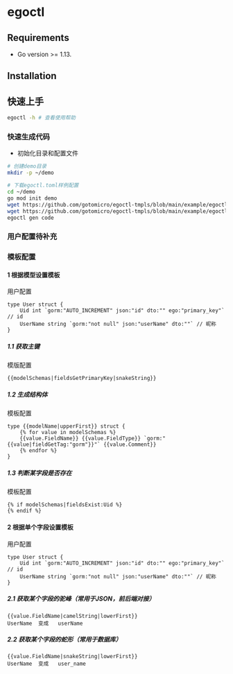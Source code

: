 # egoctl
## Requirements

- Go version >= 1.13.

## Installation


## 快速上手

```bash
egoctl -h # 查看使用帮助
```

### 快速生成代码

- 初始化目录和配置文件
```bash
# 创建demo目录
mkdir -p ~/demo

# 下载egoctl.toml样例配置
cd ~/demo
go mod init demo
wget https://github.com/gotomicro/egoctl-tmpls/blob/main/example/egoctl.toml
wget https://github.com/gotomicro/egoctl-tmpls/blob/main/example/egoctl.go
egoctl gen code 
```
### 用户配置待补充


### 模板配置
#### 1 根据模型设置模板
用户配置
```
type User struct {
	Uid int `gorm:"AUTO_INCREMENT" json:"id" dto:"" ego:"primary_key"`                      // id
    UserName string `gorm:"not null" json:"userName" dto:""` // 昵称
}
```
##### 1.1 获取主键 
模版配置
```
{{modelSchemas|fieldsGetPrimaryKey|snakeString}}
```

##### 1.2 生成结构体
模板配置
```
type {{modelName|upperFirst}} struct {
	{% for value in modelSchemas %}
	{{value.FieldName}} {{value.FieldType}} `gorm:"{{value|fieldGetTag:"gorm"}}"` {{value.Comment}}
	{% endfor %}
}
```

##### 1.3 判断某字段是否存在
模板配置
```
{% if modelSchemas|fieldsExist:Uid %}
{% endif %}
```

#### 2 根据单个字段设置模板
用户配置
```
type User struct {
	Uid int `gorm:"AUTO_INCREMENT" json:"id" dto:"" ego:"primary_key"`                      // id
    UserName string `gorm:"not null" json:"userName" dto:""` // 昵称
}
```

##### 2.1 获取某个字段的驼峰（常用于JSON，前后端对接）
```
{{value.FieldName|camelString|lowerFirst}}
UserName  变成   userName
```

##### 2.2 获取某个字段的蛇形（常用于数据库）
```
{{value.FieldName|snakeString|lowerFirst}}
UserName  变成   user_name
```

